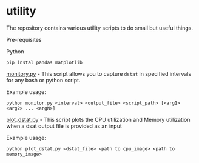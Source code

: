 # utility
The repository contains various utility scripts to do small but useful things.

Pre-requisites

Python

`pip instal pandas matplotlib`

[monitory.py](monitor.py) - This script allows you to capture `dstat` in specified intervals for any bash or python script.

Example usage: 

`python monitor.py <interval> <output_file> <script_path> [<arg1> <arg2> ... <argN>]`


[plot_dstat.py](plot_dstat.py) - This script plots the CPU utilization and Memory utilization when a dsat output file is provided as an input

Example usage: 

`python plot_dstat.py <dstat_file> <path to cpu_image> <path to memory_image>`
